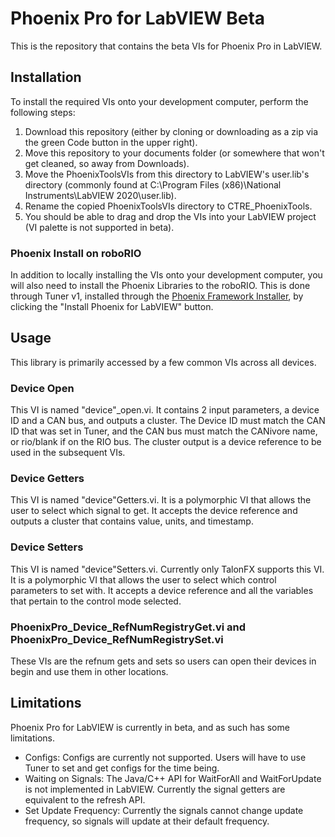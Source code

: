 # Phoenix Pro for LabVIEW Beta

This is the repository that contains the beta VIs for Phoenix Pro in LabVIEW.

## Installation
To install the required VIs onto your development computer, perform the following steps:
 1. Download this repository (either by cloning or downloading as a zip via the green Code button in the upper right).
 2. Move this repository to your documents folder (or somewhere that won't get cleaned, so away from Downloads).
 3. Move the PhoenixToolsVIs from this directory to LabVIEW's user.lib's directory (commonly found at C:\Program Files (x86)\National Instruments\LabVIEW 2020\user.lib).
 4. Rename the copied PhoenixToolsVIs directory to CTRE_PhoenixTools.
 5. You should be able to drag and drop the VIs into your LabVIEW project (VI palette is not supported in beta).

### Phoenix Install on roboRIO
In addition to locally installing the VIs onto your development computer, you will also need to install the Phoenix Libraries to the roboRIO.
This is done through Tuner v1, installed through the [Phoenix Framework Installer](https://store.ctr-electronics.com/software/), by clicking the "Install Phoenix for LabVIEW" button.

## Usage
This library is primarily accessed by a few common VIs across all devices.

### Device Open
This VI is named "device"_open.vi. It contains 2 input parameters, a device ID and a CAN bus, and outputs a cluster.
The Device ID must match the CAN ID that was set in Tuner, and the CAN bus must match the CANivore name, or rio/blank if on the RIO bus.
The cluster output is a device reference to be used in the subsequent VIs.

### Device Getters
This VI is named "device"Getters.vi.
It is a polymorphic VI that allows the user to select which signal to get.
It accepts the device reference and outputs a cluster that contains value, units, and timestamp.

### Device Setters
This VI is named "device"Setters.vi.
Currently only TalonFX supports this VI.
It is a polymorphic VI that allows the user to select which control parameters to set with.
It accepts a device reference and all the variables that pertain to the control mode selected.

### PhoenixPro_Device_RefNumRegistryGet.vi and PhoenixPro_Device_RefNumRegistrySet.vi
These VIs are the refnum gets and sets so users can open their devices in begin and use them in other locations.

## Limitations
Phoenix Pro for LabVIEW is currently in beta, and as such has some limitations.
 - Configs: Configs are currently not supported. Users will have to use Tuner to set and get configs for the time being.
 - Waiting on Signals: The Java/C++ API for WaitForAll and WaitForUpdate is not implemented in LabVIEW. Currently the signal getters are equivalent to the refresh API.
 - Set Update Frequency: Currently the signals cannot change update frequency, so signals will update at their default frequency.
 
